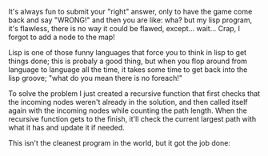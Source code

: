It's always fun to submit your "right" answer, only to have the game come back and say "WRONG!"  and then you are like: wha? but my lisp program, it's flawless, there is no way it could be flawed, except... wait... Crap, I forgot to add a node to the map!

Lisp is one of those funny languages that force you to think in lisp to get things done; this is probaly a good thing, but when you flop around from language to language all the time, it takes some time to get back into the lisp groove; "what do you mean there is no foreach!"

To solve the problem I just created a recursive function that first checks that the incoming nodes weren't already in the solution, and then called itself again with the incoming nodes while counting the path length.  When the recursive function gets to the finish, it'll check the current largest path with what it has and update it if needed.

This isn't the cleanest program in the world, but it got the job done:
